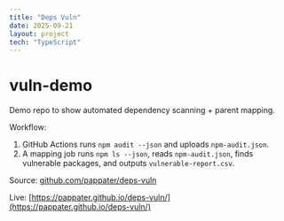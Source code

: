 ```yaml
---
title: "Deps Vuln"
date: 2025-09-21
layout: project
tech: "TypeScript"
---
```


# vuln-demo

Demo repo to show automated dependency scanning + parent mapping.

Workflow:

1. GitHub Actions runs `npm audit --json` and uploads `npm-audit.json`.
2. A mapping job runs `npm ls --json`, reads `npm-audit.json`, finds vulnerable packages, and outputs `vulnerable-report.csv`.


Source: [github.com/pappater/deps-vuln](https://github.com/pappater/deps-vuln)

Live: [https://pappater.github.io/deps-vuln/](https://pappater.github.io/deps-vuln/)

